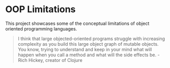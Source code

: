 # OOP Limitations

This project showcases some of the conceptual limitations of object oriented programming languages.

> I think that large objected-oriented programs struggle with increasing complexity as you build this large object graph of mutable objects. You know, trying to understand and keep in your mind what will happen when you call a method and what will the side effects be. - Rich Hickey, creator of Clojure
